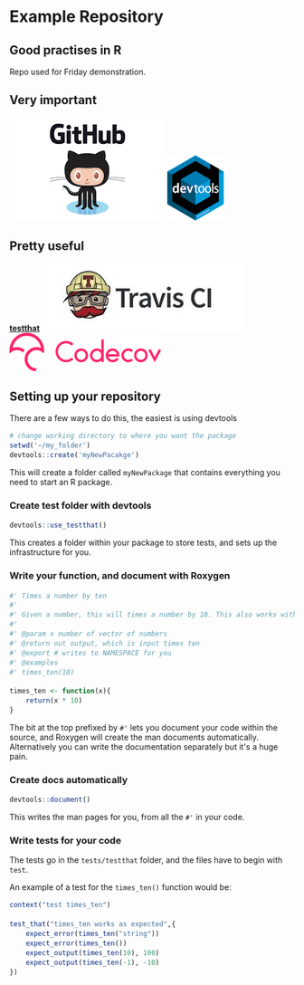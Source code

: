 # Example Repository

## Good practises in R
Repo used for Friday demonstration.

## Very important
[![github](/graphics/github.png)](https://www.github.com)
[![devtools](/graphics/devtools.png)](https://www.rstudio.com/products/rpackages/devtools/)

## Pretty useful
[**testthat**](https://github.com/hadley/testthat)
[![Travis](/graphics/travis.jpeg)](https://www.travis.ci.org)
[![codecov](/graphics/codecov.png)](https://codecov.io/)


## Setting up your repository

There are a few ways to do this, the easiest is using devtools

```r
# change working directory to where you want the package
setwd('~/my_folder')
devtools::create('myNewPacakge')
```
This will create a folder called `myNewPackage` that contains everything you need to start an R package.

### Create test folder with devtools
```r
devtools::use_testthat()
```

This creates a folder within your package to store tests, and sets up the infrastructure for you.


### Write your function, and document with Roxygen
```r
#' Times a number by ten
#'
#' Given a number, this will times a number by 10. This also works with vectors.
#'
#' @param x number of vector of numbers
#' @return out output, which is input times ten
#' @export # writes to NAMESPACE for you
#' @examples
#' times_ten(10)

times_ten <- function(x){
	return(x * 10)
}
```

The bit at the top prefixed by `#'` lets you document your code within the source, and Roxygen will create the man documents automatically.
Alternatively you can write the documentation separately but it's a huge pain.

### Create docs automatically
```r
devtools::document()
```

This writes the man pages for you, from all the `#'` in your code.


### Write tests for your code
The tests go in the `tests/testthat` folder, and the files have to begin with `test`.

An example of a test for the `times_ten()` function would be:
```r
context("test times_ten")

test_that("times_ten works as expected",{
	expect_error(times_ten("string"))
	expect_error(times_ten())
	expect_output(times_ten(10), 100)
	expect_output(times_ten(-1), -10)
})
```
